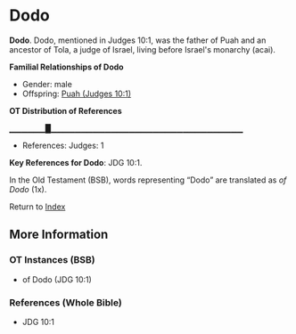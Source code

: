 # Dodo
**Dodo**. 
Dodo, mentioned in Judges 10:1, was the father of Puah and an ancestor of Tola, a judge of Israel, living before Israel's monarchy (acai). 




**Familial Relationships of Dodo**


* Gender: male
* Offspring: [Puah (Judges 10:1)](Puah.2.md)


**OT Distribution of References**

▁▁▁▁▁▁█▁▁▁▁▁▁▁▁▁▁▁▁▁▁▁▁▁▁▁▁▁▁▁▁▁▁▁▁▁▁▁▁
* References: Judges: 1



**Key References for Dodo**: 
JDG 10:1. 


In the Old Testament (BSB), words representing “Dodo” are translated as 
*of Dodo* (1x). 




Return to [Index](00-Index.md)

## More Information

### OT Instances (BSB)

* of Dodo (JDG 10:1)



### References (Whole Bible)

* JDG 10:1



